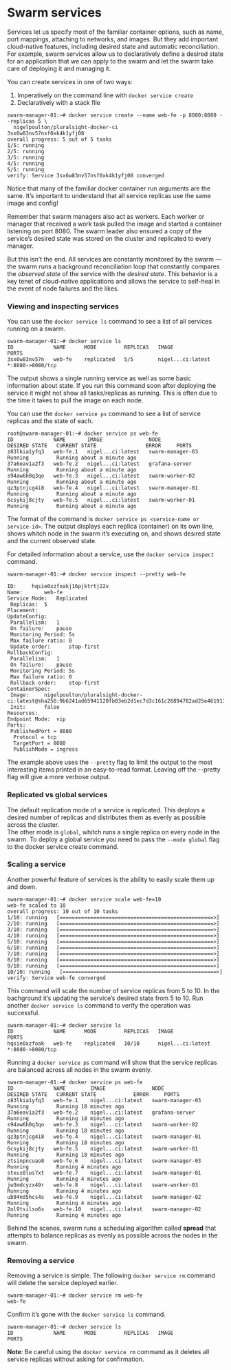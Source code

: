 # Swarm services

Services let us specify most of the familiar container options, such as name, port mappings, attaching to networks, and images. But they add important cloud-native features, including desired state and automatic reconciliation. For example, swarm services allow us to declaratively define a desired state for an application that we can apply to the swarm and let the swarm take care of deploying it and managing it.  

You can create services in one of two ways:
1. Imperatively on the command line with `docker service create`
2. Declaratively with a stack file  

```
swarm-manager-01:~# docker service create --name web-fe -p 8080:8080 --replicas 5 \
  nigelpoulton/pluralsight-docker-ci
3sx6w83nv57nsf0xk4k1yfj08
overall progress: 5 out of 5 tasks 
1/5: running   
2/5: running   
3/5: running   
4/5: running   
5/5: running   
verify: Service 3sx6w83nv57nsf0xk4k1yfj08 converged

```
Notice that many of the familiar docker container run arguments are the same. It’s important to understand that all service replicas use the same image and config!  

Remember that swarm managers also act as workers. Each worker or manager that received a work task pulled the image and started a container listening on port 8080. The swarm leader also ensured a copy of the service’s desired state was stored on the cluster and replicated to every manager.    

But this isn’t the end. All services are constantly monitored by the swarm — the swarm runs a background reconciliation loop that constantly compares the *observed state* of the service with the *desired state*. This behavior is a key tenet of cloud-native applications and allows the service to self-heal in the event of node failures and the likes.  


### Viewing and inspecting services  
You can use the `docker service ls` command to see a list of all services running on a swarm.  
```
swarm-manager-01:~# docker service ls
ID             NAME      MODE         REPLICAS   IMAGE               PORTS
3sx6w83nv57n   web-fe    replicated   5/5        nigel...ci:latest   *:8080->8080/tcp
```  

The output shows a single running service as well as some basic information about state. If you run
this command soon after deploying the service it might not show all tasks/replicas as running. This is often due to the time it takes to pull the image on each node.  

You can use the `docker service ps` command to see a list of service replicas and the state of each.
```
root@swarm-manager-01:~# docker service ps web-fe 
ID             NAME       IMAGE               NODE               DESIRED STATE   CURRENT STATE                ERROR     PORTS
z83lkia1yfq3   web-fe.1   nigel...ci:latest   swarm-manager-03   Running         Running about a minute ago             
37a6eav1a2f3   web-fe.2   nigel...ci:latest   grafana-server     Running         Running about a minute ago             
s94aw6h0q3qo   web-fe.3   nigel...ci:latest   swarm-worker-02    Running         Running about a minute ago             
qz3ptnjcg4i8   web-fe.4   nigel...ci:latest   swarm-manager-01   Running         Running about a minute ago             
6csykij8cjty   web-fe.5   nigel...ci:latest   swarm-worker-01    Running         Running about a minute ago             
```  

The format of the command is `docker service ps <service-name or service-id>`. The output displays each replica (container) on its own line, shows whitch node in the swarm it’s executing on, and shows desired state and the current observed state.  

For detailed information about a service, use the `docker service inspect` command.
```
swarm-manager-01:~# docker service inspect --pretty web-fe 

ID:		hqsie0xzfoakj16pjktrtj22v
Name:		web-fe
Service Mode:	Replicated
 Replicas:	5
Placement:
UpdateConfig:
 Parallelism:	1
 On failure:	pause
 Monitoring Period: 5s
 Max failure ratio: 0
 Update order:      stop-first
RollbackConfig:
 Parallelism:	1
 On failure:	pause
 Monitoring Period: 5s
 Max failure ratio: 0
 Rollback order:    stop-first
ContainerSpec:
 Image:		nigelpoulton/pluralsight-docker-ci:latest@sha256:9b6241ad65941128fb03eb2d1ec7d3c161c26894782ad25e4619131fe68667fe
 Init:		false
Resources:
Endpoint Mode:	vip
Ports:
 PublishedPort = 8080
  Protocol = tcp
  TargetPort = 8080
  PublishMode = ingress 
```  

The example above uses the `--pretty` flag to limit the output to the most interesting items printed in an easy-to-read format. Leaving off the --pretty flag will give a more verbose output.  


### Replicated vs global services  
The default replication mode of a service is replicated. This deploys a desired number of replicas and distributes them as evenly as possible across the cluster.  
The other mode is `global`, whitch runs a single replica on every node in the swarm. To deploy a global service you need to pass the `--mode global` flag to the docker service create command.  


### Scaling a service
Another powerful feature of services is the ability to easily scale them up and down.  
```
swarm-manager-01:~# docker service scale web-fe=10
web-fe scaled to 10
overall progress: 10 out of 10 tasks 
1/10: running   [==================================================>] 
2/10: running   [==================================================>] 
3/10: running   [==================================================>] 
4/10: running   [==================================================>] 
5/10: running   [==================================================>] 
6/10: running   [==================================================>] 
7/10: running   [==================================================>] 
8/10: running   [==================================================>] 
9/10: running   [==================================================>] 
10/10: running   [==================================================>] 
verify: Service web-fe converged

```  

This command will scale the number of service replicas from 5 to 10. In the bachground it’s updating the service’s desired state from 5 to 10. Run another `docker service ls` command to verify the operation was successful.  
```
swarm-manager-01:~# docker service ls
ID             NAME      MODE         REPLICAS   IMAGE               PORTS
hqsie0xzfoak   web-fe    replicated   10/10      nigel...ci:latest   *:8080->8080/tcp
```

Running a `docker service ps` command will show that the service replicas are balanced across all nodes in the swarm evenly.
```
swarm-manager-01:~# docker service ps web-fe
ID             NAME        IMAGE               NODE               DESIRED STATE   CURRENT STATE            ERROR     PORTS
z83lkia1yfq3   web-fe.1    nigel...ci:latest   swarm-manager-03   Running         Running 18 minutes ago             
37a6eav1a2f3   web-fe.2    nigel...ci:latest   grafana-server     Running         Running 18 minutes ago             
s94aw6h0q3qo   web-fe.3    nigel...ci:latest   swarm-worker-02    Running         Running 18 minutes ago             
qz3ptnjcg4i8   web-fe.4    nigel...ci:latest   swarm-manager-01   Running         Running 18 minutes ago             
6csykij8cjty   web-fe.5    nigel...ci:latest   swarm-worker-01    Running         Running 18 minutes ago             
ztsinpncuao8   web-fe.6    nigel...ci:latest   swarm-manager-03   Running         Running 4 minutes ago              
stxus0lus7xt   web-fe.7    nigel...ci:latest   swarm-manager-01   Running         Running 4 minutes ago              
jw3mdcyzx49r   web-fe.8    nigel...ci:latest   swarm-worker-03    Running         Running 4 minutes ago              
ub94nd5hcs4s   web-fe.9    nigel...ci:latest   swarm-manager-02   Running         Running 4 minutes ago              
2ol9tsilso6s   web-fe.10   nigel...ci:latest   swarm-manager-02   Running         Running 4 minutes ago
```  

Behind the scenes, swarm runs a scheduling algorithm called **spread** that attempts to balance replicas as evenly as possible across the nodes in the swarm.  


### Removing a service
Removing a service is simple. The following `docker service rm` command will delete the service deployed earlier.  
```
swarm-manager-01:~# docker service rm web-fe
web-fe
```  

Confirm it’s gone with the `docker service ls` command.
```
swarm-manager-01:~# docker service ls
ID             NAME      MODE         REPLICAS   IMAGE               PORTS
```  

**Note**: Be careful using the `docker service rm` command as it deletes all service replicas without asking for confirmation.  

